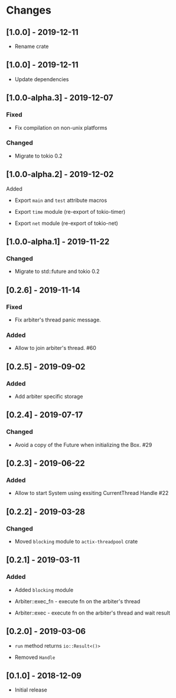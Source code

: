 # Changes

## [1.0.0] - 2019-12-11

* Rename crate

## [1.0.0] - 2019-12-11

* Update dependencies

## [1.0.0-alpha.3] - 2019-12-07

### Fixed

* Fix compilation on non-unix platforms

### Changed

* Migrate to tokio 0.2


## [1.0.0-alpha.2] - 2019-12-02

Added

* Export `main` and `test` attribute macros

* Export `time` module (re-export of tokio-timer)

* Export `net` module (re-export of tokio-net)


## [1.0.0-alpha.1] - 2019-11-22

### Changed

* Migrate to std::future and tokio 0.2


## [0.2.6] - 2019-11-14

### Fixed

* Fix arbiter's thread panic message.

### Added

* Allow to join arbiter's thread. #60


## [0.2.5] - 2019-09-02

### Added

* Add arbiter specific storage


## [0.2.4] - 2019-07-17

### Changed

* Avoid a copy of the Future when initializing the Box. #29


## [0.2.3] - 2019-06-22

### Added

* Allow to start System using exsiting CurrentThread Handle #22


## [0.2.2] - 2019-03-28

### Changed

* Moved `blocking` module to `actix-threadpool` crate


## [0.2.1] - 2019-03-11

### Added

* Added `blocking` module

* Arbiter::exec_fn - execute fn on the arbiter's thread

* Arbiter::exec - execute fn on the arbiter's thread and wait result


## [0.2.0] - 2019-03-06

* `run` method returns `io::Result<()>`

* Removed `Handle`


## [0.1.0] - 2018-12-09

* Initial release
